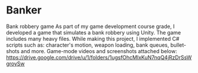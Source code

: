# Banker
Bank robbery game
As part of my game development course grade, I developed a game that simulates a bank robbery using Unity. The game includes many heavy files.
While making this project, I implemented C# scripts such as: character's motion, weapon loading, bank queues, bullet-shots and more. Game-mode videos and screenshots attached below:
https://drive.google.com/drive/u/1/folders/1ugsfOhcMIxKuN7nqQ4jRzDrSsWgroySw
